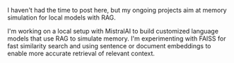 I haven't had the time to post here, but my ongoing projects aim at memory simulation for local models with RAG.

I'm working on a local setup with MistralAI to build customized language models that use RAG to simulate memory. I'm experimenting with FAISS for fast similarity search and using sentence or document embeddings to enable more accurate retrieval of relevant context. 
